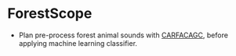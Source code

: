 # ForestScope


* Plan pre-process forest animal sounds with [CARFACAGC](https://github.com/vschaik/CARFAC/blob/master/CARFACAGC.ipynb), before applying machine learning classifier.
